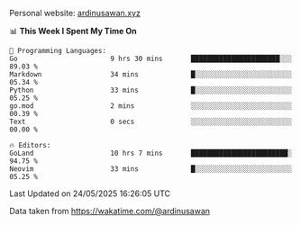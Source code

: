 Personal website: [ardinusawan.xyz](https://ardinusawan.xyz)

<!--START_SECTION:waka-->
📊 **This Week I Spent My Time On** 

```text
💬 Programming Languages: 
Go                       9 hrs 30 mins       ██████████████████████░░░   89.03 % 
Markdown                 34 mins             █░░░░░░░░░░░░░░░░░░░░░░░░   05.34 % 
Python                   33 mins             █░░░░░░░░░░░░░░░░░░░░░░░░   05.25 % 
go.mod                   2 mins              ░░░░░░░░░░░░░░░░░░░░░░░░░   00.39 % 
Text                     0 secs              ░░░░░░░░░░░░░░░░░░░░░░░░░   00.00 % 

🔥 Editors: 
GoLand                   10 hrs 7 mins       ████████████████████████░   94.75 % 
Neovim                   33 mins             █░░░░░░░░░░░░░░░░░░░░░░░░   05.25 % 
```


 Last Updated on 24/05/2025 16:26:05 UTC
<!--END_SECTION:waka-->
Data taken from https://wakatime.com/@ardinusawan
